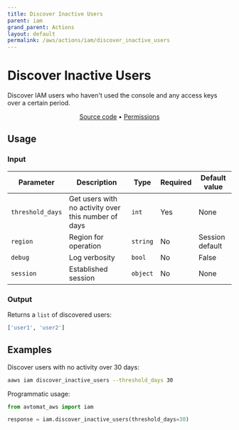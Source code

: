 ```yaml
---
title: Discover Inactive Users
parent: iam
grand_parent: Actions
layout: default
permalink: /aws/actions/iam/discover_inactive_users
---
```


# Discover Inactive Users

Discover IAM users who haven't used the console and any access keys over a certain period.<br/>

<p align="center">
   <a href="https://github.com/avtomat-hub/avtomat-aws/tree/main/avtomat_aws/iam/discover_inactive_users.py">Source code</a> •
   <a href="/aws/permissions/iam/discover_inactive_users">Permissions</a>
</p>

## Usage

### Input

| Parameter        | Description                                         | Type     | Required | Default value   |
|------------------|-----------------------------------------------------|----------|----------|-----------------|
| `threshold_days` | Get users with no activity over this number of days | `int`    | Yes      | None            |
| `region`         | Region for operation                                | `string` | No       | Session default |
| `debug`          | Log verbosity                                       | `bool`   | No       | False           |
| `session`        | Established session                                 | `object` | No       | None            |

### Output

Returns a `list` of discovered users:

```python
['user1', 'user2']
```

## Examples

Discover users with no activity over 30 days:

```bash
aaws iam discover_inactive_users --threshold_days 30
```

Programmatic usage:

```python
from avtomat_aws import iam

response = iam.discover_inactive_users(threshold_days=30)
```